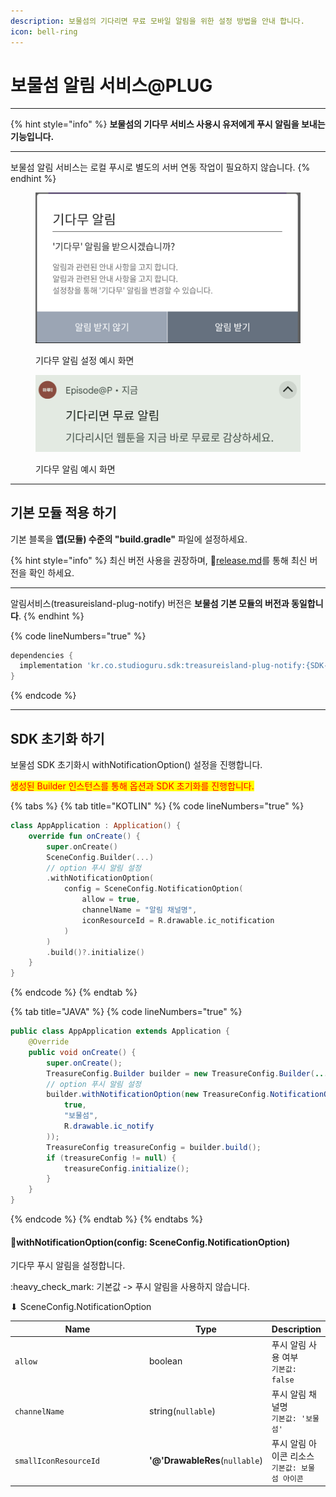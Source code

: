 ```yaml
---
description: 보물섬의 기다리면 무료 모바일 알림을 위한 설정 방법을 안내 합니다.
icon: bell-ring
---
```


# 보물섬 알림 서비스@PLUG

***

{% hint style="info" %}
**보물섬의 기다무 서비스 사용시 유저에게 푸시 알림을 보내는 기능입니다.**

***

보물섬 알림 서비스는 로컬 푸시로 별도의 서버 연동 작업이 필요하지 않습니다.
{% endhint %}

<figure><img src="../.gitbook/assets/push_setting.png" alt=""><figcaption><p>기다무 알림 설정 예시 화면</p></figcaption></figure>

<figure><img src="../.gitbook/assets/push_notification.png" alt=""><figcaption><p>기다무 알림 예시 화면</p></figcaption></figure>

***

## 기본 모듈 적용 하기

기본 블록을 **앱(모듈) 수준의 "build.gradle"** 파일에 설정하세요.

{% hint style="info" %}
최신 버전 사용을 권장하며, :link:[release.md](release.md "mention")를 통해 최신 버전을 확인 하세요.

***

알림서비스(treasureisland-plug-notify) 버전은 **보물섬 기본 모듈의 버전과 동일합니다**.
{% endhint %}

{% code lineNumbers="true" %}
```gradle
dependencies {
  implementation 'kr.co.studioguru.sdk:treasureisland-plug-notify:{SDK-VERSION}'
}
```
{% endcode %}

***

## SDK 초기화 하기

보물섬 SDK 초기화시 withNotificationOption() 설정을 진행합니다.

<mark style="color:red;">생성된 Builder 인스턴스를 통해 옵션과 SDK 초기화를 진행합니다.</mark>

{% tabs %}
{% tab title="KOTLIN" %}
{% code lineNumbers="true" %}
```kotlin
class AppApplication : Application() {
    override fun onCreate() {
        super.onCreate()
        SceneConfig.Builder(...)
        // option 푸시 알림 설정
        .withNotificationOption(
            config = SceneConfig.NotificationOption(
                allow = true,
                channelName = "알림 채널명",
                iconResourceId = R.drawable.ic_notification
            )
        )
        .build()?.initialize()
    }
}
```
{% endcode %}
{% endtab %}

{% tab title="JAVA" %}
{% code lineNumbers="true" %}
```java
public class AppApplication extends Application {
    @Override
    public void onCreate() {
        super.onCreate();
        TreasureConfig.Builder builder = new TreasureConfig.Builder(...);
        // option 푸시 알림 설정
        builder.withNotificationOption(new TreasureConfig.NotificationOption(
            true,
            "보물섬",
            R.drawable.ic_notify
        ));
        TreasureConfig treasureConfig = builder.build();
        if (treasureConfig != null) {
            treasureConfig.initialize();
        }
    }
}
```
{% endcode %}
{% endtab %}
{% endtabs %}

#### 🎈withNotificationOption(config: SceneConfig.NotificationOption)

기다무 푸시 알림을 설정합니다.

:heavy\_check\_mark: 기본값 -> 푸시 알림을 사용하지 않습니다.

⬇ SceneConfig.NotificationOption

<table><thead><tr><th width="242">Name</th><th>Type</th><th>Description</th></tr></thead><tbody><tr><td><code>allow</code></td><td>boolean</td><td>푸시 알림 사용 여부<br><code>기본값: false</code></td></tr><tr><td><code>channelName</code></td><td>string(<code>nullable</code>)</td><td>푸시 알림 채널명<br><code>기본값: '보물섬'</code></td></tr><tr><td><code>smallIconResourceId</code></td><td><strong>'@'DrawableRes</strong>(<code>nullable</code>)</td><td>푸시 알림 아이콘 리소스<br><code>기본값: 보물섬 아이콘</code></td></tr></tbody></table>

